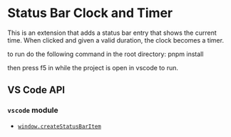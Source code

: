 # Status Bar Clock and Timer

This is an extension that adds a status bar entry that shows the current time. 
When clicked and given a valid duration, the clock becomes a timer.

to run do the following command in the root directory:
pnpm install

then press f5 in while the project is open in vscode to run.

## VS Code API

### `vscode` module

- [`window.createStatusBarItem`](https://code.visualstudio.com/api/references/vscode-api#window.createStatusBarItem)
